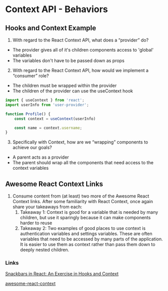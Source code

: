 # Context API - Behaviors

## Hooks and Context Example
1. With regard to the React Context API, what does a “provider” do?
- The provider gives all of it's children components access to 'global' variables
- The variables don't have to be passed down as props
2. With regard to the React Context API, how would we implement a “consumer” role?
- The children must be wrapped within the provider
- The children of the provider can use the useContext hook
```js
import { useContext } from 'react';
import userInfo from 'user-provider';

function Profile() {
    const context = useContext(userInfo)

    const name = context.username;
}
```

3. Specifically with Context, how are we “wrapping” components to achieve our goals?
- A parent acts as a provider
- The parent should wrap all the components that need access to the context variables

## Awesome React Context Links
1. Consume content from (at least) two more of the Awesome React Context links. After some familiarity with React Context, once again share your takeaways from each:
    1. Takeaway 1: Context is good for a variable that is needed by many children, but use it sparingly because it can make components harder to reuse 
    2. Takeaway 2: Two examples of good places to use context is authentication variables and settings variables. These are often variables that need to be accessed by many parts of the application. It is easier to use them as context rather than pass them down to deeply nested children.

### Links
[Snackbars in React: An Exercise in Hooks and Context](https://medium.com/swlh/snackbars-in-react-an-exercise-in-hooks-and-context-299b43fd2a2b)

[awesome-react-context](https://github.com/diegohaz/awesome-react-context)